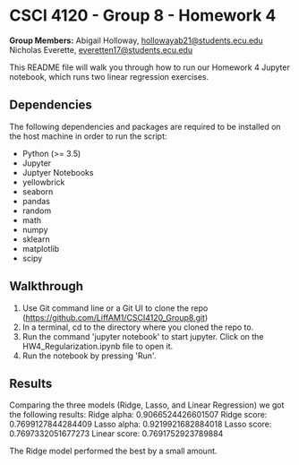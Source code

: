 # CSCI 4120 - Group 8 - Homework 4 
**Group Members:** 
Abigail Holloway, hollowayab21@students.ecu.edu
Nicholas Everette, everetten17@students.ecu.edu

This README file will walk you through how to run our Homework 4 Jupyter notebook, which runs two linear regression exercises.

## Dependencies

The following dependencies and packages are required to be installed on the host machine in order to run the script:
 - Python (>= 3.5)
 - Jupyter
 - Juptyer Notebooks
 - yellowbrick
 - seaborn
 - pandas
 - random
 - math
 - numpy
 - sklearn
 - matplotlib
 - scipy

## Walkthrough

1. Use Git command line or a Git UI to clone the repo (https://github.com/LiffAM1/CSCI4120_Group8.git)
2. In a terminal, cd to the directory where you cloned the repo to.
3. Run the command 'jupyter notebook' to start jupyter. Click on the HW4_Regularization.ipynb file to open it.
4. Run the notebook by pressing 'Run'.

## Results
Comparing the three models (Ridge, Lasso, and Linear Regression) we got the following results:
Ridge alpha: 0.9066524426601507
Ridge score: 0.7699127844284409
Lasso alpha: 0.9219921682884018
Lasso score: 0.7697332051677273
Linear score: 0.7691752923789884

The Ridge model performed the best by a small amount.
